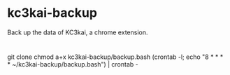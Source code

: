 # kc3kai-backup
Back up the data of KC3kai, a chrome extension.

#
git clone
chmod a+x kc3kai-backup/backup.bash
(crontab -l; echo "8 * * * * ~/kc3kai-backup/backup.bash") | crontab -